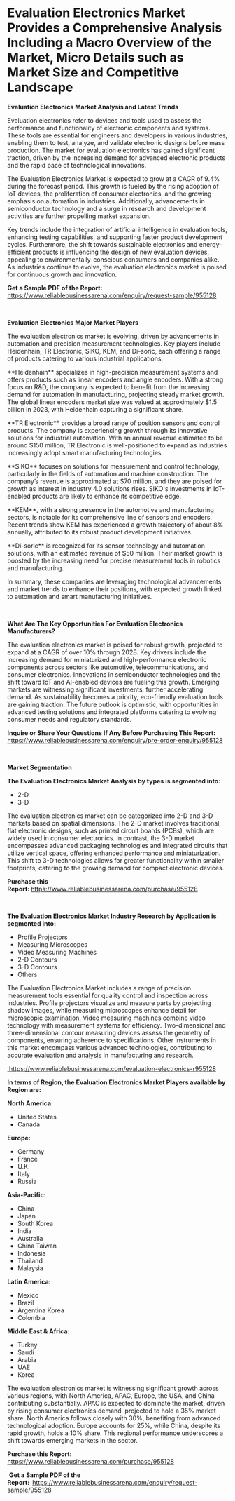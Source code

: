 <p><h1>Evaluation Electronics Market Provides a Comprehensive Analysis Including a Macro Overview of the Market, Micro Details such as Market Size and Competitive Landscape</h1></p><p><strong>Evaluation Electronics Market Analysis and Latest Trends</strong></p>
<p><p>Evaluation electronics refer to devices and tools used to assess the performance and functionality of electronic components and systems. These tools are essential for engineers and developers in various industries, enabling them to test, analyze, and validate electronic designs before mass production. The market for evaluation electronics has gained significant traction, driven by the increasing demand for advanced electronic products and the rapid pace of technological innovations.</p><p>The Evaluation Electronics Market is expected to grow at a CAGR of 9.4% during the forecast period. This growth is fueled by the rising adoption of IoT devices, the proliferation of consumer electronics, and the growing emphasis on automation in industries. Additionally, advancements in semiconductor technology and a surge in research and development activities are further propelling market expansion. </p><p>Key trends include the integration of artificial intelligence in evaluation tools, enhancing testing capabilities, and supporting faster product development cycles. Furthermore, the shift towards sustainable electronics and energy-efficient products is influencing the design of new evaluation devices, appealing to environmentally-conscious consumers and companies alike. As industries continue to evolve, the evaluation electronics market is poised for continuous growth and innovation.</p></p>
<p><strong>Get a Sample PDF of the Report:&nbsp;</strong> <a href="https://www.reliablebusinessarena.com/enquiry/request-sample/955128?utm_campaign=1841&utm_medium=2&utm_source=Github&utm_content=ia&utm_term=18042025&utm_id=evaluation-electronics">https://www.reliablebusinessarena.com/enquiry/request-sample/955128</a></p>
<p>&nbsp;</p>
<p><strong>Evaluation Electronics Major Market Players</strong></p>
<p><p>The evaluation electronics market is evolving, driven by advancements in automation and precision measurement technologies. Key players include Heidenhain, TR Electronic, SIKO, KEM, and Di-soric, each offering a range of products catering to various industrial applications.</p><p>**Heidenhain** specializes in high-precision measurement systems and offers products such as linear encoders and angle encoders. With a strong focus on R&D, the company is expected to benefit from the increasing demand for automation in manufacturing, projecting steady market growth. The global linear encoders market size was valued at approximately $1.5 billion in 2023, with Heidenhain capturing a significant share.</p><p>**TR Electronic** provides a broad range of position sensors and control products. The company is experiencing growth through its innovative solutions for industrial automation. With an annual revenue estimated to be around $150 million, TR Electronic is well-positioned to expand as industries increasingly adopt smart manufacturing technologies.</p><p>**SIKO** focuses on solutions for measurement and control technology, particularly in the fields of automation and machine construction. The company’s revenue is approximated at $70 million, and they are poised for growth as interest in industry 4.0 solutions rises. SIKO's investments in IoT-enabled products are likely to enhance its competitive edge.</p><p>**KEM**, with a strong presence in the automotive and manufacturing sectors, is notable for its comprehensive line of sensors and encoders. Recent trends show KEM has experienced a growth trajectory of about 8% annually, attributed to its robust product development initiatives.</p><p>**Di-soric** is recognized for its sensor technology and automation solutions, with an estimated revenue of $50 million. Their market growth is boosted by the increasing need for precise measurement tools in robotics and manufacturing.</p><p>In summary, these companies are leveraging technological advancements and market trends to enhance their positions, with expected growth linked to automation and smart manufacturing initiatives.</p></p>
<p>&nbsp;</p>
<p><strong>What Are The Key Opportunities For Evaluation Electronics Manufacturers?</strong></p>
<p><p>The evaluation electronics market is poised for robust growth, projected to expand at a CAGR of over 10% through 2028. Key drivers include the increasing demand for miniaturized and high-performance electronic components across sectors like automotive, telecommunications, and consumer electronics. Innovations in semiconductor technologies and the shift toward IoT and AI-enabled devices are fueling this growth. Emerging markets are witnessing significant investments, further accelerating demand. As sustainability becomes a priority, eco-friendly evaluation tools are gaining traction. The future outlook is optimistic, with opportunities in advanced testing solutions and integrated platforms catering to evolving consumer needs and regulatory standards.</p></p>
<p><strong>Inquire or Share Your Questions If Any Before Purchasing This Report:</strong> <a href="https://www.reliablebusinessarena.com/enquiry/pre-order-enquiry/955128?utm_campaign=1841&utm_medium=2&utm_source=Github&utm_content=ia&utm_term=18042025&utm_id=evaluation-electronics">https://www.reliablebusinessarena.com/enquiry/pre-order-enquiry/955128</a></p>
<p>&nbsp;</p>
<p><strong>Market Segmentation</strong></p>
<p><strong>The Evaluation Electronics Market Analysis by types is segmented into:</strong></p>
<p><ul><li>2-D</li><li>3-D</li></ul></p>
<p><p>The evaluation electronics market can be categorized into 2-D and 3-D markets based on spatial dimensions. The 2-D market involves traditional, flat electronic designs, such as printed circuit boards (PCBs), which are widely used in consumer electronics. In contrast, the 3-D market encompasses advanced packaging technologies and integrated circuits that utilize vertical space, offering enhanced performance and miniaturization. This shift to 3-D technologies allows for greater functionality within smaller footprints, catering to the growing demand for compact electronic devices.</p></p>
<p><strong>Purchase this Report:&nbsp;</strong><a href="https://www.reliablebusinessarena.com/purchase/955128?utm_campaign=1841&utm_medium=2&utm_source=Github&utm_content=ia&utm_term=18042025&utm_id=evaluation-electronics">https://www.reliablebusinessarena.com/purchase/955128</a></p>
<p>&nbsp;</p>
<p><strong>The Evaluation Electronics Market Industry Research by Application is segmented into:</strong></p>
<p><ul><li>Profile Projectors</li><li>Measuring Microscopes</li><li>Video Measuring Machines</li><li>2-D Contours</li><li>3-D Contours</li><li>Others</li></ul></p>
<p><p>The Evaluation Electronics Market includes a range of precision measurement tools essential for quality control and inspection across industries. Profile projectors visualize and measure parts by projecting shadow images, while measuring microscopes enhance detail for microscopic examination. Video measuring machines combine video technology with measurement systems for efficiency. Two-dimensional and three-dimensional contour measuring devices assess the geometry of components, ensuring adherence to specifications. Other instruments in this market encompass various advanced technologies, contributing to accurate evaluation and analysis in manufacturing and research.</p></p>
<p><a href="https://www.reliablebusinessarena.com/evaluation-electronics-r955128?utm_campaign=1841&utm_medium=2&utm_source=Github&utm_content=ia&utm_term=18042025&utm_id=evaluation-electronics">&nbsp;https://www.reliablebusinessarena.com/evaluation-electronics-r955128</a></p>
<p><strong>In terms of Region, the Evaluation Electronics Market Players available by Region are:</strong></p>
<p>
    <p> <strong> North America: </strong>
        <ul>
            <li>United States</li>
            <li>Canada</li>
        </ul>
        </p> 
    <p> <strong> Europe: </strong>
        <ul>
            <li>Germany</li>
            <li>France</li>
            <li>U.K.</li>
            <li>Italy</li>
            <li>Russia</li>
        </ul>
        </p> 
    <p> <strong> Asia-Pacific: </strong>
        <ul>
            <li>China</li>
            <li>Japan</li>
            <li>South Korea</li>
            <li>India</li>
            <li>Australia</li>
            <li>China Taiwan</li>
            <li>Indonesia</li>
            <li>Thailand</li>
            <li>Malaysia</li>
        </ul>
        </p> 
    <p> <strong> Latin America: </strong>
        <ul>
            <li>Mexico</li>
            <li>Brazil</li>
            <li>Argentina Korea</li>
            <li>Colombia</li>
        </ul>
        </p> 
    <p> <strong> Middle East & Africa: </strong>
        <ul>
            <li>Turkey</li>
            <li>Saudi</li>
            <li>Arabia</li>
            <li>UAE</li>
            <li>Korea</li>
        </ul>
    </p>
    </p>
<p><p>The evaluation electronics market is witnessing significant growth across various regions, with North America, APAC, Europe, the USA, and China contributing substantially. APAC is expected to dominate the market, driven by rising consumer electronics demand, projected to hold a 35% market share. North America follows closely with 30%, benefiting from advanced technological adoption. Europe accounts for 25%, while China, despite its rapid growth, holds a 10% share. This regional performance underscores a shift towards emerging markets in the sector.</p></p>
<p><strong>Purchase this Report: </strong><a href="https://www.reliablebusinessarena.com/purchase/955128?utm_campaign=1841&utm_medium=2&utm_source=Github&utm_content=ia&utm_term=18042025&utm_id=evaluation-electronics">https://www.reliablebusinessarena.com/purchase/955128</a></p>
<p>&nbsp;<strong>Get a Sample PDF of the Report:&nbsp;&nbsp;</strong><a href="https://www.reliablebusinessarena.com/enquiry/request-sample/955128?utm_campaign=1841&utm_medium=2&utm_source=Github&utm_content=ia&utm_term=18042025&utm_id=evaluation-electronics">https://www.reliablebusinessarena.com/enquiry/request-sample/955128</a></p>
<p><strong></strong></p>
<p><p></p><p></p><p></p></p>